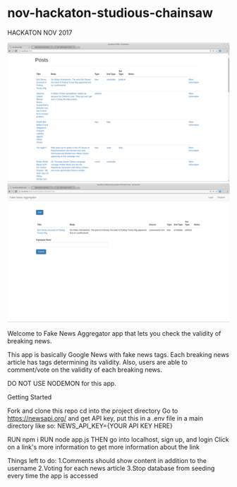 # nov-hackaton-studious-chainsaw

HACKATON NOV 2017

![alt text](screenshots/index.png "Index Screenshot")
![alt text](screenshots/post.png "Individual Article Screenshot")

Welcome to Fake News Aggregator app that lets you check the validity of breaking news.

This app is basically Google News with fake news tags. Each breaking news article has tags determining its validity. Also, users are able to comment/vote on the validity of each breaking news.

DO NOT USE NODEMON for this app.

Getting Started

Fork and clone this repo
cd into the project directory
Go to https://newsapi.org/ and get API key, put this in a .env file in a main directory like so:
NEWS_API_KEY={YOUR API KEY HERE}

RUN npm i
RUN node app.js
THEN go into localhost, sign up, and login
Click on a link's more information to get more information about the link

Things left to do:
1.Comments should show content in addition to the username
2.Voting for each news article
3.Stop database from seeding every time the app is accessed
